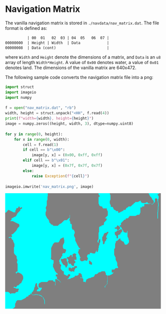 # Navigation Matrix
The vanilla navigation matrix is stored in `./navdata/nav_matrix.dat`.
The file format is defined as:
```
          | 00  01   02  03 | 04  05   06  07 |
00000000  | Height | Width  | Data            |
00000008  | Data (cont)                       |
```
where `Width` and `Height` denote the dimensions of a matrix, and `Data` is an `u8` array of length `Width*Height`.
A value of `0x00` denotes water, a value of `0x01` denotes land.
The dimensions of the vanilla matrix are 640x472.

The following sample code converts the navigation matrix file into a png:
```python
import struct
import imageio
import numpy

f = open("nav_matrix.dat", "rb")
width, height = struct.unpack("<HH", f.read(4))
print(f"width={width}, height={height}")
image = numpy.zeros((height, width, 3), dtype=numpy.uint8)

for y in range(0, height):
    for x in range(0, width):
        cell = f.read(1)
        if cell == b"\x00":
            image[y, x] = (0x00, 0xff, 0xff)
        elif cell == b"\x01":
            image[y, x] = (0x7f, 0x7f, 0x7f)
        else:
            raise Exception(f"{cell}")

imageio.imwrite('nav_matrix.png', image)
```
![image](nav_matrix.png)
